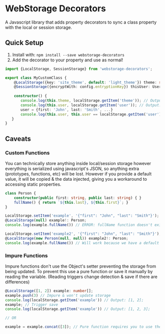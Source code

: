 # WebStorage Decorators
A Javascript library that adds property decorators to sync a class property with the local or session storage.

## Quick Setup
 1. Install with: `npm install --save webstorage-decorators`
 2. Add the decorator to your property and use as normal!
 ```typescript
import {LocalStorage, SessionStorage} from 'webstorage-decorators';
 
export class MyCustomClass {
     @LocalStorage({key: 'site_theme', default: 'light_theme'}) theme: string;
     @SessionStorage({encryptWith: config.entryptionKey}) thisUser: User;
     
     constructor() {
        console.log(this.theme, localStorage.getItem('theme')); // Output: 'light_theme', 'light_theme'
        console.log(this.user, localStorage.getItem('user')); // Output: null, undefined
        user = {first: 'John', last: 'Smith', ...}
        console.log(this.user, this.user == localStorage.getItem('user')); // Output: {first: 'John', last: 'Smith', ...}, true
    }
}
 ```

## Caveats

### Custom Functions
You can technically store anything inside local/session storage however everything is serialized using javascript's JSON,
so anything extra (prototypes, functions, etc) will be lost. However if you provide a default value, it will be copied &
the data injected, giving you a workaround to accessing static properties.

```typescript
class Person {
    constructor(public first: string, public last: string) { }
    fullName() { return `${this.last}, ${this.first}`; }
}

LocalStorage.setItem('example', '{"first": "John", "last": "Smith"}');
@LocalStorage(null) example!: Person;
console.log(example.fullName()) // ERROR: fullName function doesn't exist

LocalStorage.setItem('example2', '{"first": "John", "last": "Smith"}');
@LocalStorage(new Person(null, null)) example2!: Person;
console.log(example.fullName()) // Will work because we have a default object to figure out type
```

### Impure Functions
Impure functions don't use the Object's setter preventing the storage from being updated. To prevent this use a pure
function or save it manually by reading the variable. (Reading triggers change detection & save if there are differences)
```typescript
@LocalStorage([1, 2]) example: number[];
example.push(3) // Impure & won't update storage
console.log(localStorage.getItem('example')) // Output: [1, 2];
example; // Trigger save
console.log(localStorage.getItem('example')) // Output: [1, 2, 3];

// OR

example = example.concat([3]); // Pure function requires you to use the setter triggering automatic saving
```
